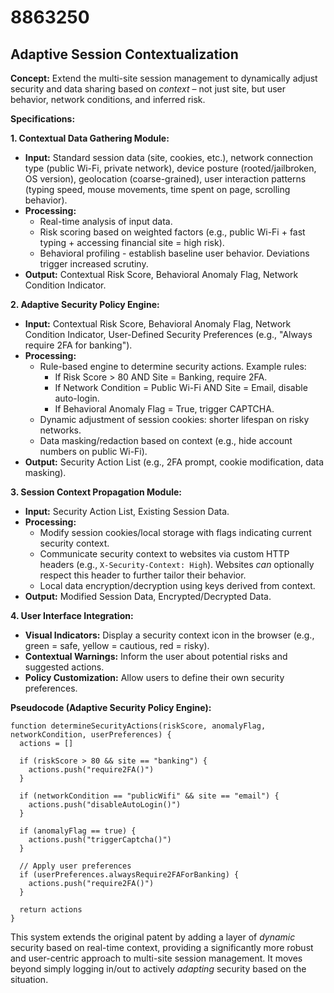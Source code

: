 # 8863250

## Adaptive Session Contextualization

**Concept:** Extend the multi-site session management to dynamically adjust security and data sharing based on *context* – not just site, but user behavior, network conditions, and inferred risk.

**Specifications:**

**1. Contextual Data Gathering Module:**

*   **Input:** Standard session data (site, cookies, etc.), network connection type (public Wi-Fi, private network), device posture (rooted/jailbroken, OS version), geolocation (coarse-grained), user interaction patterns (typing speed, mouse movements, time spent on page, scrolling behavior).
*   **Processing:**
    *   Real-time analysis of input data.
    *   Risk scoring based on weighted factors (e.g., public Wi-Fi + fast typing + accessing financial site = high risk).
    *   Behavioral profiling - establish baseline user behavior. Deviations trigger increased scrutiny.
*   **Output:**  Contextual Risk Score, Behavioral Anomaly Flag, Network Condition Indicator.

**2. Adaptive Security Policy Engine:**

*   **Input:** Contextual Risk Score, Behavioral Anomaly Flag, Network Condition Indicator, User-Defined Security Preferences (e.g., "Always require 2FA for banking").
*   **Processing:**
    *   Rule-based engine to determine security actions. Example rules:
        *   If Risk Score > 80 AND Site = Banking, require 2FA.
        *   If Network Condition = Public Wi-Fi AND Site = Email, disable auto-login.
        *   If Behavioral Anomaly Flag = True, trigger CAPTCHA.
    *   Dynamic adjustment of session cookies: shorter lifespan on risky networks.
    *   Data masking/redaction based on context (e.g., hide account numbers on public Wi-Fi).
*   **Output:** Security Action List (e.g., 2FA prompt, cookie modification, data masking).

**3.  Session Context Propagation Module:**

*   **Input:** Security Action List, Existing Session Data.
*   **Processing:**
    *   Modify session cookies/local storage with flags indicating current security context.
    *   Communicate security context to websites via custom HTTP headers (e.g., `X-Security-Context: High`).  Websites *can* optionally respect this header to further tailor their behavior.
    *   Local data encryption/decryption using keys derived from context.
*   **Output:** Modified Session Data, Encrypted/Decrypted Data.

**4.  User Interface Integration:**

*   **Visual Indicators:** Display a security context icon in the browser (e.g., green = safe, yellow = cautious, red = risky).
*   **Contextual Warnings:**  Inform the user about potential risks and suggested actions.
*   **Policy Customization:** Allow users to define their own security preferences.

**Pseudocode (Adaptive Security Policy Engine):**

```
function determineSecurityActions(riskScore, anomalyFlag, networkCondition, userPreferences) {
  actions = []

  if (riskScore > 80 && site == "banking") {
    actions.push("require2FA()")
  }

  if (networkCondition == "publicWifi" && site == "email") {
    actions.push("disableAutoLogin()")
  }

  if (anomalyFlag == true) {
    actions.push("triggerCaptcha()")
  }

  // Apply user preferences
  if (userPreferences.alwaysRequire2FAForBanking) {
    actions.push("require2FA()")
  }

  return actions
}
```

This system extends the original patent by adding a layer of *dynamic* security based on real-time context, providing a significantly more robust and user-centric approach to multi-site session management. It moves beyond simply logging in/out to actively *adapting* security based on the situation.